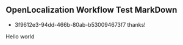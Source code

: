 ## OpenLocalization Workflow Test MarkDown
* 3f9612e3-94dd-466b-80ab-b530094673f7 
thanks!

Hello world